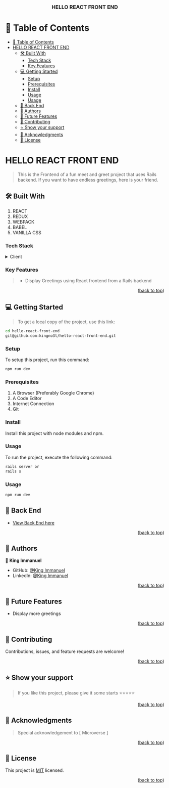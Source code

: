 <a name="readme-top"></a>

<div align="center">

<!-- MAIN HEADING -->

  <h3><b>HELLO REACT FRONT END</b></h3>

</div>

<!-- TABLE OF CONTENTS -->

# 📗 Table of Contents

- [📗 Table of Contents](#-table-of-contents)
- [HELLO REACT FRONT END ](#hello-react-front-end-)
  - [🛠 Built With ](#-built-with-)
    - [Tech Stack ](#tech-stack-)
    - [Key Features ](#key-features-)
  - [💻 Getting Started ](#-getting-started-)
    - [Setup](#setup)
    - [Prerequisites](#prerequisites)
    - [Install](#install)
    - [Usage](#usage)
    - [Usage](#usage-1)
  - [🚀 Back End ](#-back-end-)
  - [👥 Authors ](#-authors-)
  - [🔭 Future Features ](#-future-features-)
  - [🤝 Contributing ](#-contributing-)
  - [⭐️ Show your support ](#️-show-your-support-)
  - [🙏 Acknowledgments ](#-acknowledgments-)
  - [📝 License ](#-license-)

<!-- INTRO -->

# HELLO REACT FRONT END <a name="about-project"></a>

> This is the Frontend of a fun meet and greet project that uses Rails backend. If you want to have endless greetings, here is your friend.
## 🛠 Built With <a name="built-with"></a>

1. REACT
2. REDUX
3. WEBPACK
4. BABEL
5. VANILLA CSS

### Tech Stack <a name="tech-stack"></a>

<details>
  <summary>Client</summary>
  <ul>
    <li><a href="https://react.org/">REACT</a></li>
    <li><a href="https://redux.org/">REDUX</a></li>
    <li><a href="https://webpack.org/">WEBPACK</a></li>
    <li><a href="https://babel.org/">BABEL</a></li>
    <li><a href="https://css.org/">CSS</a></li>
  </ul>
</details>

<!-- Features -->

### Key Features <a name="key-features"></a>

> - Display Greetings using React frontend from a Rails backend

<p align="right">(<a href="#readme-top">back to top</a>)</p>

<!-- GETTING STARTED -->

## 💻 Getting Started <a name="getting-started"></a>

> To get a local copy of the project, use this link:

```sh
cd hello-react-front-end
git@github.com:kingno3l/hello-react-front-end.git
```

<!-- SETUP -->

### Setup

To setup this project, run this command:

```sh
npm run dev
```

### Prerequisites

1. A Browser (Preferably Google Chrome)
2. A Code Editor
3. Internet Connection
4. Git

<!-- INSTALL -->

### Install

Install this project with node modules and npm.

### Usage

To run the project, execute the following command:

```sh
rails server or 
rails s
```

### Usage



```sh
npm run dev
```

## 🚀 Back End <a name="Back end"></a>

- [View Back End here](https://github.com/kingno3l/hello-rails-back-end)

<p align="right">(<a href="#readme-top">back to top</a>)</p>

<!-- AUTHORS -->

## 👥 Authors <a name="authors"></a>

👤 **King Immanuel**

- GitHub: [@King Immanuel](https://github.com/kingno3l)
- LinkedIn: [@King Immanuel](https://www.linkedin.com/in/kingno3l)

<p align="right">(<a href="#readme-top">back to top</a>)</p>

## 🔭 Future Features <a name="future-features"></a>

- Display more greetings

<!-- - [ ] **Repost posts** -->


<p align="right">(<a href="#readme-top">back to top</a>)</p>

<!-- CONTRIBUTION -->

## 🤝 Contributing <a name="contributing"></a>

Contributions, issues, and feature requests are welcome!

<p align="right">(<a href="#readme-top">back to top</a>)</p>

<!--SUPPORT -->

## ⭐️ Show your support <a name="support"></a>

> If you like this project, please give it some starts ⭐️⭐️⭐️⭐️⭐️

<p align="right">(<a href="#readme-top">back to top</a>)</p>

<!-- ACKNOWLEDGEMENTS -->

## 🙏 Acknowledgments <a name="acknowledgements"></a>

> Special acknowledgement to [ Microverse ]

<p align="right">(<a href="#readme-top">back to top</a>)</p>

<!-- LICENSE -->

## 📝 License <a name="license"></a>

This project is [MIT](/LICENSE) licensed.

<p align="right">(<a href="#readme-top">back to top</a>)</p>
